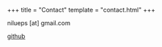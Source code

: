 +++
title = "Contact"
template = "contact.html"
+++

nilueps \[at\] gmail.com

[github](https://www.github.com/nilueps)
